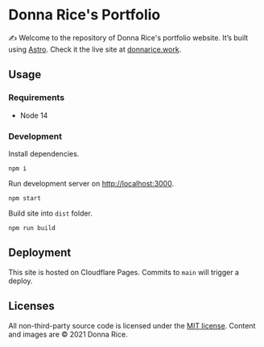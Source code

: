 # Donna Rice's Portfolio

✍️ Welcome to the repository of Donna Rice's portfolio website. It’s built using [Astro](https://astro.build). Check it the live site at [donnarice.work](https://donnarice.work).

## Usage

### Requirements

- Node 14

### Development

Install dependencies.
```shell
npm i
```

Run development server on [http://localhost:3000](http://localhost:3000).
```shell
npm start
```

Build site into `dist` folder.
```shell
npm run build
```

## Deployment

This site is hosted on Cloudflare Pages. Commits to `main` will trigger a deploy.

## Licenses

All non-third-party source code is licensed under the [MIT license](http://opensource.org/licenses/mit-license.php). Content and images are © 2021 Donna Rice.